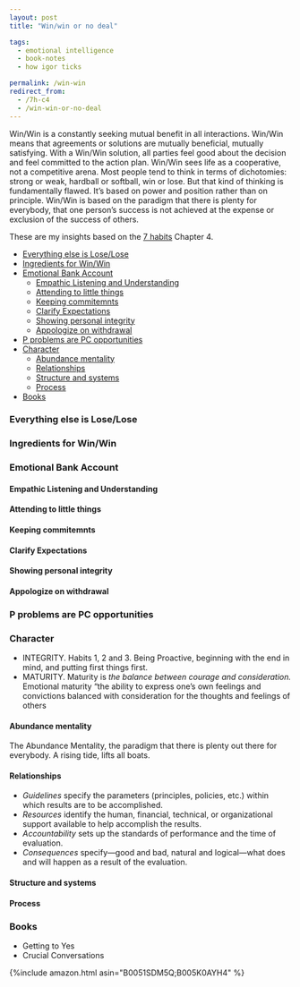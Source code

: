 ```yaml
---
layout: post
title: "Win/win or no deal"

tags:
  - emotional intelligence
  - book-notes
  - how igor ticks

permalink: /win-win
redirect_from:
  - /7h-c4
  - /win-win-or-no-deal
---
```


Win/Win is a constantly seeking mutual benefit in all interactions. Win/Win means that agreements or solutions are mutually beneficial, mutually satisfying. With a Win/Win solution, all parties feel good about the decision and feel committed to the action plan. Win/Win sees life as a cooperative, not a competitive arena. Most people tend to think in terms of dichotomies: strong or weak, hardball or softball, win or lose. But that kind of thinking is fundamentally flawed. It’s based on power and position rather than on principle. Win/Win is based on the paradigm that there is plenty for everybody, that one person’s success is not achieved at the expense or exclusion of the success of others.

These are my insights based on the [7 habits](/7h) Chapter 4.

<!-- prettier-ignore-start -->
<!-- vim-markdown-toc GFM -->

- [Everything else is Lose/Lose](#everything-else-is-loselose)
- [Ingredients for Win/Win](#ingredients-for-winwin)
- [Emotional Bank Account](#emotional-bank-account)
    - [Empathic Listening and Understanding](#empathic-listening-and-understanding)
    - [Attending to little things](#attending-to-little-things)
    - [Keeping commitemnts](#keeping-commitemnts)
    - [Clarify Expectations](#clarify-expectations)
    - [Showing personal integrity](#showing-personal-integrity)
    - [Appologize on withdrawal](#appologize-on-withdrawal)
- [P problems are PC opportunities](#p-problems-are-pc-opportunities)
- [Character](#character)
    - [Abundance mentality](#abundance-mentality)
    - [Relationships](#relationships)
    - [Structure and systems](#structure-and-systems)
    - [Process](#process)
- [Books](#books)

<!-- vim-markdown-toc -->
<!-- prettier-ignore-end -->

### Everything else is Lose/Lose

### Ingredients for Win/Win

### Emotional Bank Account

#### Empathic Listening and Understanding

#### Attending to little things

#### Keeping commitemnts

#### Clarify Expectations

#### Showing personal integrity

#### Appologize on withdrawal

### P problems are PC opportunities

### Character

- INTEGRITY. Habits 1, 2 and 3. Being Proactive, beginning with the end in mind, and putting first things first.
- MATURITY. Maturity is _the balance between courage and consideration._ Emotional maturity “the ability to express one’s own feelings and convictions balanced with consideration for the thoughts and feelings of others

#### Abundance mentality

The Abundance Mentality, the paradigm that there is plenty out there for everybody. A rising tide, lifts all boats.

#### Relationships

- _Guidelines_ specify the parameters (principles, policies, etc.) within which results are to be accomplished.
- _Resources_ identify the human, financial, technical, or organizational support available to help accomplish the results.
- _Accountability_ sets up the standards of performance and the time of evaluation.
- _Consequences_ specify—good and bad, natural and logical—what does and will happen as a result of the evaluation.

#### Structure and systems

#### Process

### Books

- Getting to Yes
- Crucial Conversations

{%include amazon.html asin="B0051SDM5Q;B005K0AYH4" %}
